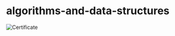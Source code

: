 # algorithms-and-data-structures
![Certificate](https://user-images.githubusercontent.com/11275628/80608573-a12ee800-8a3f-11ea-83f1-7bb10d5a154b.jpg)
